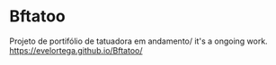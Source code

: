 # Bftatoo
Projeto de portifólio de tatuadora em andamento/ it's a ongoing work.
https://evelortega.github.io/Bftatoo/
